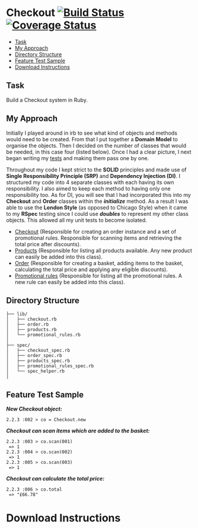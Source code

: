 # Checkout [![Build Status](https://travis-ci.org/hsheikhm/Checkout.svg?branch=master)](https://travis-ci.org/hsheikhm/Checkout) [![Coverage Status](https://coveralls.io/repos/github/hsheikhm/Checkout/badge.svg?branch=master)](https://coveralls.io/github/hsheikhm/Checkout?branch=master)

* [Task](#task)
* [My Approach](#my-approach)
* [Directory Structure](#directory-structure)
* [Feature Test Sample](#feature-test-sample)
* [Download Instructions](#download-instructions)

## Task

Build a Checkout system in Ruby.

## My Approach

Initially I played around in irb to see what kind of objects and methods would need to be created. From that I put together a **Domain Model** to organise the objects. Then I decided on the number of classes that would be needed, in this case four (listed below). Once I had a clear picture, I next began writing my [tests](https://github.com/hsheikhm/Checkout/tree/master/spec) and making them pass one by one.

Throughout my code I kept strict to the **SOLID** principles and made use of **Single Responsibility Principle (SRP)** and **Dependency Injection (DI)**. I structured my code into 4 separate classes with each having its own responsibility. I also aimed to keep each method to having only one responsibility too. As for DI, you will see that I had incorporated this into my **Checkout** and **Order** classes within the ***initialize*** method. As a result I was able to use the **London Style** (as opposed to Chicago Style) when it came to my **RSpec** testing since I could use ***doubles*** to represent my other class objects. This allowed all my unit tests to become isolated.

* [Checkout](https://github.com/hsheikhm/Checkout/blob/master/lib/checkout.rb) (Responsible for creating an order instance and a set of promotional rules. Responsible for scanning items and retrieving the total price after discounts).
* [Products](https://github.com/hsheikhm/Checkout/blob/master/lib/products.rb) (Responsible for listing all products available. Any new product can easily be added into this class).
* [Order](https://github.com/hsheikhm/Checkout/blob/master/lib/order.rb) (Responsible for creating a basket, adding items to the basket, calculating the total price and applying any eligible discounts).
* [Promotional rules](https://github.com/hsheikhm/Checkout/blob/master/lib/promotional_rules.rb) (Responsible for listing all the promotional rules. A new rule can easily be added into this class).

## Directory Structure

```
├── lib/
│   ├── checkout.rb
│   ├── order.rb
│   ├── products.rb
│   └── promotional_rules.rb
│   
├── spec/
│   ├── checkout_spec.rb
│   ├── order_spec.rb
│   ├── products_spec.rb
│   ├── promotional_rules_spec.rb
│   └── spec_helper.rb
│
```

## Feature Test Sample

***New Checkout object:***
```
2.2.3 :002 > co = Checkout.new
```

***Checkout can scan items which are added to the basket:***
```
2.2.3 :003 > co.scan(001)
 => 1
2.2.3 :004 > co.scan(002)
 => 1
2.2.3 :005 > co.scan(003)
 => 1
```

***Checkout can calculate the total price:***
```
2.2.3 :006 > co.total
 => "£66.78"
```

# Download Instructions
